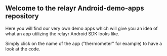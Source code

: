 ## Welcome to the relayr Android-demo-apps repository

Here you will find our very own demo apps which will give you an idea of what an app utilizing the relayr Android SDK looks like.

Simply click on the name of the app ("thermometer" for example) to have a look at the code.
